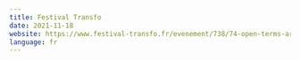 ```yaml
---
title: Festival Transfo
date: 2021-11-18
website: https://www.festival-transfo.fr/evenement/738/74-open-terms-archive-suivre-les-modifications-des-cgu.html
language: fr
---
```

